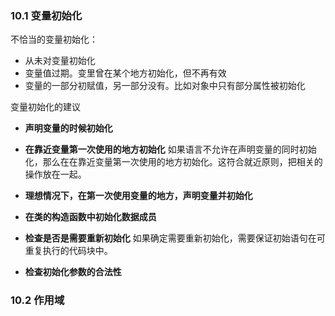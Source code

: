 ### 10.1 变量初始化

不恰当的变量初始化：

+ 从未对变量初始化
+ 变量值过期。变里曾在某个地方初始化，但不再有效
+ 变量的一部分初赋值，另一部分没有。比如对象中只有部分属性被初始化

变量初始化的建议

+ **声明变量的时候初始化** 

+ **在靠近变量第一次使用的地方初始化** 如果语言不允许在声明变量的同时初始化，那么在在靠近变量第一次使用的地方初始化。这符合就近原则，把相关的操作放在一起。
+ **理想情况下，在第一次使用变量的地方，声明变量并初始化** 
+ **在类的构造函数中初始化数据成员** 
+ **检查是否是需要重新初始化** 如果确定需要重新初始化，需要保证初始语句在可重复执行的代码块中。
+ **检查初始化参数的合法性**

### 10.2 作用域



